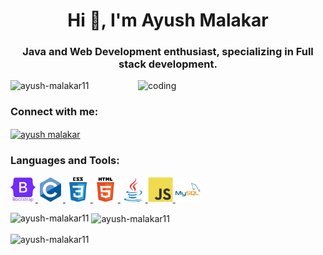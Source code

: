 <h1 align="center">Hi 👋, I'm Ayush Malakar</h1>
<h3 align="center">Java and Web Development enthusiast, specializing in Full stack development.</h3>

<img align="right" alt="coding" width="300" src="https://encrypted-tbn0.gstatic.com/images?q=tbn:ANd9GcRl10Sbnp8RiM1cp_d7hL76ljOoE8Uazj-YhBorcAbgrZtOWPCC2JxsfhfI91Tn1pOdLOU&usqp=CAU">

<p align="left"> <img src="https://komarev.com/ghpvc/?username=ayush-malakar11&label=Profile%20views&color=0e75b6&style=flat" alt="ayush-malakar11" /> </p>

<h3 align="left">Connect with me:</h3>
<p align="left">
<a href="https://linkedin.com/in/ayush malakar" target="blank"><img align="center" src="https://raw.githubusercontent.com/rahuldkjain/github-profile-readme-generator/master/src/images/icons/Social/linked-in-alt.svg" alt="ayush malakar" height="30" width="40" /></a>
</p>

<h3 align="left">Languages and Tools:</h3>
<p align="left"> <a href="https://getbootstrap.com" target="_blank" rel="noreferrer"> <img src="https://raw.githubusercontent.com/devicons/devicon/master/icons/bootstrap/bootstrap-plain-wordmark.svg" alt="bootstrap" width="40" height="40"/> </a> <a href="https://www.cprogramming.com/" target="_blank" rel="noreferrer"> <img src="https://raw.githubusercontent.com/devicons/devicon/master/icons/c/c-original.svg" alt="c" width="40" height="40"/> </a> <a href="https://www.w3schools.com/css/" target="_blank" rel="noreferrer"> <img src="https://raw.githubusercontent.com/devicons/devicon/master/icons/css3/css3-original-wordmark.svg" alt="css3" width="40" height="40"/> </a> <a href="https://www.w3.org/html/" target="_blank" rel="noreferrer"> <img src="https://raw.githubusercontent.com/devicons/devicon/master/icons/html5/html5-original-wordmark.svg" alt="html5" width="40" height="40"/> </a> <a href="https://www.java.com" target="_blank" rel="noreferrer"> <img src="https://raw.githubusercontent.com/devicons/devicon/master/icons/java/java-original.svg" alt="java" width="40" height="40"/> </a> <a href="https://developer.mozilla.org/en-US/docs/Web/JavaScript" target="_blank" rel="noreferrer"> <img src="https://raw.githubusercontent.com/devicons/devicon/master/icons/javascript/javascript-original.svg" alt="javascript" width="40" height="40"/> </a> <a href="https://www.mysql.com/" target="_blank" rel="noreferrer"> <img src="https://raw.githubusercontent.com/devicons/devicon/master/icons/mysql/mysql-original-wordmark.svg" alt="mysql" width="40" height="40"/> </a> </p>

<p><img align="left" src="https://github-readme-stats.vercel.app/api/top-langs?username=ayush-malakar11&show_icons=true&locale=en&layout=compact" alt="ayush-malakar11" /></p>

<p>&nbsp;<img align="center" src="https://github-readme-stats.vercel.app/api?username=ayush-malakar11&show_icons=true&locale=en" alt="ayush-malakar11" /></p>

<p><img align="center" src="https://github-readme-streak-stats.herokuapp.com/?user=ayush-malakar11&" alt="ayush-malakar11" /></p>

